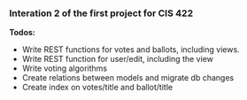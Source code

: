 
<h3>Interation 2 of the first project for CIS 422</h3>


<strong>Todos:</strong>
<ul>
<li>Write REST functions for votes and ballots, including views.</li>
<li>Write REST function for user/edit, including the view</li>
<li>Write voting algorithms</li>
<li>Create relations between models and migrate db changes</li>
<li>Create index on votes/title and ballot/title</li>
</ul>
